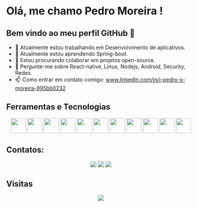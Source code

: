 # Olá, me chamo Pedro Moreira !
## Bem vindo ao meu perfil GitHub 👋

- 🔭 Atualmente estou trabalhando em Desenvolvimento de aplicativos.
- 🌱 Atualmente estou aprendendo Spring-boot.
- 👯 Estou procurando colaborar em projetos open-source.
- 💬 Pergunte-me sobre React-native, Linux, Nodejs, Android, Security, Redes.
- 📫 Como entrar em contato comigo: www.linkedin.com/in/j-pedro-s-moreira-995bb0232

## Ferramentas e Tecnologias

<div align="center">
    <img loading="lazy" src="https://cdn.jsdelivr.net/gh/devicons/devicon/icons/git/git-original.svg" width="40" height="40"/>
    <img src="https://cdn.jsdelivr.net/gh/devicons/devicon/icons/nodejs/nodejs-original.svg" width="40" height="40"/>
    <img src="https://cdn.jsdelivr.net/gh/devicons/devicon/icons/spring/spring-original-wordmark.svg" width="40" height="40"/>
    <img src="https://cdn.jsdelivr.net/gh/devicons/devicon/icons/laravel/laravel-plain-wordmark.svg" width="40" height="40"/>
    <img src="https://cdn.jsdelivr.net/gh/devicons/devicon/icons/php/php-plain.svg" width="40" height="40"/>
    <img src="https://cdn.jsdelivr.net/gh/devicons/devicon/icons/android/android-original-wordmark.svg" width="40" height="40"/>
    <img src="https://cdn.jsdelivr.net/gh/devicons/devicon/icons/react/react-original.svg" width="40" height="40"/>
    <img src="https://cdn.jsdelivr.net/gh/devicons/devicon/icons/typescript/typescript-original.svg" width="40" height="40"/>
    <img src="https://cdn.jsdelivr.net/gh/devicons/devicon/icons/java/java-original-wordmark.svg" width="40" height="40"/>
    <img src="https://cdn.jsdelivr.net/gh/devicons/devicon/icons/javascript/javascript-original.svg" width="40" height="40"/>
    <img src="https://cdn.jsdelivr.net/gh/devicons/devicon/icons/linux/linux-original.svg" width="40" height="40"/>
</div>

## Contatos:

<div align="center">
<a href="https://instagram.com/pedro.moreira49" target="_blank"><img loading="lazy" src="https://img.shields.io/badge/-Instagram-%23E4405F?style=for-the-badge&logo=instagram&logoColor=white" target="_blank"></a>
<a href = "mailto:jpedrostonemoreira@gmail.com"><img loading="lazy" src="https://img.shields.io/badge/Gmail-D14836?style=for-the-badge&logo=gmail&logoColor=white" target="_blank"></a>
<a href="https://www.linkedin.com/in/j-pedro-s-moreira-995bb0232/" target="_blank"><img loading="lazy" src="https://img.shields.io/badge/-LinkedIn-%230077B5?style=for-the-badge&logo=linkedin&logoColor=white" target="_blank"></a>   
</div>

## Visitas
<div align="center">
    <p> 
       <img alingn="center" src="https://profile-counter.glitch.me/pedromoreira49/count.svg" />
    </p>
</div>

